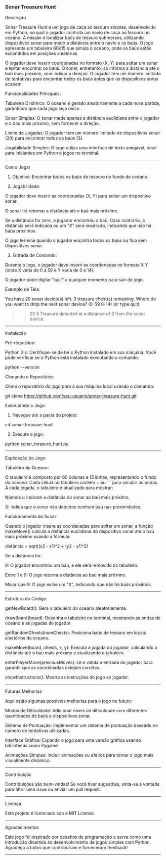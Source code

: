 

### Sonar Treasure Hunt

Descrição

Sonar Treasure Hunt é um jogo de caça ao tesouro simples, desenvolvido em Python, no qual o jogador controla um navio de caça ao tesouro no oceano. A missão é localizar baús de tesouro submersos, utilizando dispositivos sonar para medir a distância entre o navio e os baús. O jogo apresenta um tabuleiro 60x15 que simula o oceano, onde os baús estão escondidos em posições aleatórias.

O jogador deve inserir coordenadas no formato (X, Y) para soltar um sonar e tentar encontrar os baús. O sonar, entretanto, só informa a distância até o baú mais próximo, sem indicar a direção. O jogador tem um número limitado de tentativas para encontrar todos os baús antes que os dispositivos sonar acabem.

Funcionalidades Principais:

Tabuleiro Dinâmico: O oceano é gerado aleatoriamente a cada nova partida, garantindo que cada jogo seja único.

Sonar Simples: O sonar mede apenas a distância euclidiana entre o jogador e o baú mais próximo, sem fornecer a direção.

Limite de Jogadas: O jogador tem um número limitado de dispositivos sonar (20) para encontrar todos os baús (3).

Jogabilidade Simples: O jogo utiliza uma interface de texto amigável, ideal para iniciantes em Python e jogos no terminal.



---

Como Jogar

1. Objetivo: Encontrar todos os baús de tesouro no fundo do oceano.


2. Jogabilidade:

O jogador deve inserir as coordenadas (X, Y) para soltar um dispositivo sonar.

O sonar irá retornar a distância até o baú mais próximo.

Se a distância for zero, o jogador encontrou o baú. Caso contrário, a distância será indicada ou um "X" será mostrado, indicando que não há baús próximos.

O jogo termina quando o jogador encontra todos os baús ou fica sem dispositivos sonar.



3. Entrada de Comando:

Durante o jogo, o jogador deve inserir as coordenadas no formato X Y (onde X varia de 0 a 59 e Y varia de 0 a 14).

O jogador pode digitar "quit" a qualquer momento para sair do jogo.




Exemplo de Tela:

You have 20 sonar device(s) left. 3 treasure chest(s) remaining.
Where do you want to drop the next sonar device? (0-59 0-14) (or type quit)
>> 30 5
Treasure detected at a distance of 3 from the sonar device.


---

Instalação

Pré-requisitos:

Python 3.x: Certifique-se de ter o Python instalado em sua máquina. Você pode verificar se o Python está instalado executando o comando:

python --version


Clonando o Repositório:

Clone o repositório do jogo para a sua máquina local usando o comando:

git clone https://github.com/seu-usuario/sonar-treasure-hunt.git

Executando o Jogo:

1. Navegue até a pasta do projeto:

cd sonar-treasure-hunt


2. Execute o jogo:

python sonar_treasure_hunt.py




---

Explicação do Jogo

Tabuleiro do Oceano:

O tabuleiro é composto por 60 colunas e 15 linhas, representando o fundo do oceano. Cada célula no tabuleiro contém ~ ou ``` para simular as ondas. A cada jogada, o tabuleiro é atualizado para mostrar:

Números: Indicam a distância do sonar ao baú mais próximo.

X: Indica que o sonar não detectou nenhum baú nas proximidades.


Funcionamento do Sonar:

Quando o jogador insere as coordenadas para soltar um sonar, a função makeMove() calcula a distância euclidiana do dispositivo sonar até o baú mais próximo usando a fórmula:

distância = sqrt((x2 - x1)^2 + (y2 - y1)^2)

Se a distância for:

0: O jogador encontrou um baú, e ele será removido do tabuleiro.

Entre 1 e 9: O jogo retorna a distância ao baú mais próximo.

Maior que 9: O jogo exibe um "X", indicando que não há baús próximos.



---

Estrutura do Código

getNewBoard(): Gera o tabuleiro do oceano aleatoriamente.

drawBoard(board): Desenha o tabuleiro no terminal, mostrando as ondas do oceano e as jogadas do jogador.

getRandomChests(numChests): Posiciona baús de tesouro em locais aleatórios do oceano.

makeMove(board, chests, x, y): Executa a jogada do jogador, calculando a distância até o baú mais próximo e atualizando o tabuleiro.

enterPlayerMove(previousMoves): Lê e valida a entrada do jogador para garantir que as coordenadas estejam corretas.

showInstructions(): Mostra as instruções do jogo ao jogador.



---

Futuras Melhorias

Aqui estão algumas possíveis melhorias para o jogo no futuro:

Modos de Dificuldade: Adicionar níveis de dificuldade com diferentes quantidades de baús e dispositivos sonar.

Sistema de Pontuação: Implementar um sistema de pontuação baseado no número de tentativas utilizadas.

Interface Gráfica: Expandir o jogo para uma versão gráfica usando bibliotecas como Pygame.

Animações Simples: Incluir animações ou efeitos para tornar o jogo mais visualmente dinâmico.



---

Contribuição

Contribuições são bem-vindas! Se você tiver sugestões, sinta-se à vontade para abrir uma issue ou enviar um pull request.


---

Licença

Este projeto é licenciado sob a MIT License.


---

Agradecimentos

Este jogo foi inspirado por desafios de programação e serve como uma introdução divertida ao desenvolvimento de jogos simples com Python. Agradeço a todos que contribuíram e forneceram feedback!


---
